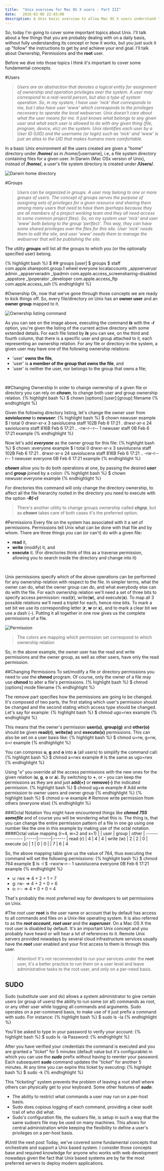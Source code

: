 ```yaml
---
title:  "Unix overview for Mac OS X users - Part III"
date:   2016-02-06 22:43:00
description: A Unix basic overview to allow Mac OS X users understand the powerful operating system underneath Mac OS X - Ownership, Permissions and the ROOT user.
---
```


So, today I'm going to cover some important topics about Unix. I'll talk about a few things that you are probably dealing with on a daily basis, without fully understanding its concept or how it works, but you just suck it up "follow" the instructions to get by and achieve your end goal. I'll talk about Ownership, Permissions and the **root** user.

Before we dive into those topics I think it's important to cover some fundamental concepts.

#Users
>*Users are an abstraction that denotes a logical entity for assignment of ownership and operation privileges over the system. A user may correspond to a real-world person, but also a type of system operation. So, in my system, I have user 'nick' that corresponds to me, but I also have user 'www' which corresponds to the privileges necessary to operate the local webserver. Unix doesn't care about what the user means for me. It just knows what belongs to any given user and what each user is allowed to do with any given thing (file, program, device, etc) on the system. Unix identifies each user by a User ID (UID) and the username (or login) such as 'nick' and 'www' is just an alias to the UID that makes humans more comfortable.*

In a basic Unix environment all the users created are given a "home" directory under **/home/** as in /home/[username], i.e, a file system directory containing files for a given user. In Darwin (Mac OSx version of Unix), instead of **/home/**, a user's file system directory is created under **/Users/**.

![Darwin home directory](/assets/images/user_home_directory.png)

#Groups
>*Users can be organized in groups. A user may belong to one or more groups of users. The concept of groups serves the purpose of assigning sets of privileges for a given resource and sharing them among many users that need to have them (perhaps because they are all members of a project working team and they all need access to some common project files). So, on my system user 'nick' and user 'www' both belong to the group 'perlfect'. This way, they can have some shared privileges over the files for this site. User 'nick' needs them to edit the site, and user 'www' needs them to manage the webserver that will be publishing the site.*

The utility ***groups*** will list all the groups to which you (or the optionally specified user) belong.

{% highlight bash %}
$ ## groups [user]
$ groups
$ staff com.apple.sharepoint.group.1 wheel everyone localaccounts _appserverusr admin _appserveradm _lpadmin com.apple.access_screensharing-disabled _appstore _lpoperator _developer com.apple.access_ftp com.apple.access_ssh
{% endhighlight %}

#Ownership
Ok, now that we've gone through those concepts we are ready to kick things off. So, every file/directory on Unix has an **owner user** and an **owner group** mapped to it.

![Ownership listing command](/assets/images/user_home_directory_marked.png)

As you can see on the image above, executing the command ***ls*** with the ***-l*** option, you're given the listing of the current active directory with some extended details. For each file listed by ***ls*** you can see, on the third and fourth column, that there is a specific user and group attached to it, each representing an ownership relation. For any file or directory in the system, a given user may have one of the following ownership relations:

- 'user' **owns the file**,
- 'user' is **a member of the group that owns the file**, and
- 'user' is neither the user, nor belongs to the group that owns a file;

<br/>

##Changing Ownership
In order to change ownership of a given file or directory you can rely on ***chown***, to change both user and group ownership relation.
{% highlight bash %}
$ chown [options] [user]:[group] filename
{% endhighlight %}

Given the following directory listing, let's change the owner user from ***saviolucena*** to ***newuser***:
{% highlight bash %}
$ chown newuser example
$ l
total 0
drwxr-xr-x   3 saviolucena  staff   102B Feb  6 17:21 .
drwxr-xr-x  24 saviolucena  staff   816B Feb  6 17:21 ..
-rw-r--r--   1 newuser      staff     0B Feb  6 17:21 example
{% endhighlight %}

Now let's add ***everyone*** as the owner group for this file:
{% highlight bash %}
$ chown :everyone example
$ l
total 0
drwxr-xr-x   3 saviolucena  staff    102B Feb  6 17:21 .
drwxr-xr-x  24 saviolucena  staff    816B Feb  6 17:21 ..
-rw-r--r--   1 newuser      everyone   0B Feb  6 17:21 example
{% endhighlight %}

***chown*** allow you to do both operations at one, by passing the desired ***user*** and ***group*** joined by a colon:
{% highlight bash %}
$ chown newuser:everyone example
{% endhighlight %}

For directories this command will only change the directory ownership, to affect all the file hierarchy rooted in the directory you need to execute with the option ***-R(-r)***
> There's another utility to change groups ownership called ***chgrp***, but as ***chown*** takes care of both cases it's the preferred option.

#Permissions
Every file on the system has associated with it a set of permissions. Permissions tell Unix what can be done with that file and by whom. There are three things you can (or can't) do with a given file:

- **read** it,
- **write** (modify) it, and
- **execute** it. (For directories think of this as a traverse permission, allowing you to search inside the directory and change into it)

<br/>

Unix permissions specify which of the above operations can be performed for any ownership relation with respect to the file. In simpler terms, what the owner can do, what the owner group can do, and what everybody else can do with the file. For each ownership relation we'll need a set of three bits to specify access permission: read(**r**), write(**w**), and execute(**x**). To map all 3 possible relations we'll need a triplet for each, hence nine bits. To mark a set bit we use its corresponding letter (**r**, **w** or **x**), and to mark a clear bit we use a dash (-). Putting it all together in one row gives us the complete permissions of a file.

![Permission](/assets/images/permissions.png)
> The colors are mapping which permission set correspond to which ownership relation

So, in the above example, the owner user has the read and write permissions and the owner group, as well as other users, have only the read permission.

##Changing Permissions
To set/modify a file or directory permissions you need to use the **chmod** program. Of course, only the owner of a file may use **chmod** to alter a file's permissions.
{% highlight bash %}
$ chmod [options] mode filename
{% endhighlight %}

The remove part specifies how the permissions are going to be changed. It's composed of two parts, the first stating which user's permission should be changed and the second stating which access type should be changed. Let's say for example:
{% highlight bash %}
$ chmod ugo=rwx example
{% endhighlight %}

This means that the owner's permission **user(u)**, **group(g)** and **other(o)** should be given **read(r)**, **write(w)** and **execute(x)** permissions. This can also be set on a user basis like:
{% highlight bash %}
$ chmod u=rw, g=rw, o=r example
{% endhighlight %}

You can compress **u**, **g** and **o** into **a** (all users) to simplify the command call:
{% highlight bash %}
$ chmod a=rwx example # Is the same as ugo=rwx
{% endhighlight %}

Using **'='** you override all the access permissions with the new ones for the given relation (**u**, **g**, **o** or **a**). By switching to **+**, or **-** you can keep the permissions as they are and just **add(+)** or **remove(-)** the indicated permission.
{% highlight bash %}
$ chmod ug+w example # Add write permission to owner users and owner group
{% endhighlight %}
{% highlight bash %}
$ chmod o-w example # Remove write permission from others (everyone else)
{% endhighlight %}

###Octal Notation
You might have encountered things like ***chmod 755 somefile*** and of course you will be wondering what this is. The thing is, that you can change the entire permission pattern of a file in one go using one number like the one in this example by making use of the octal notation.
####Octal value mapping (r=4, w=2 and x=1)
|         				| user | group | other
| --------------- |:-----|:------|:------
| read    (r) 		| 4    | 4     | 4
| write   (w)  		| 2    | 2     | 0
| execute (x)			| 1    | 0     | 0
|         				| 7    | 6     | 4

So, the above mapping table give us the value of 764, thus executing the command will set the following permissions:
{% highlight bash %}
$ chmod 764 example
$ ls -l
$ -rwxrw-r--   1 saviolucena  everyone     0B Feb  6 17:21 example
{% endhighlight %}
- u: rwx => 4 + 2 + 1 = 7
- g: rw- => 4 + 2 + 0 = 6
- o: r-- => 4 + 0 + 0 = 4

That's probably the most preferred way for developers to set permissions on Unix.

#The *root* user
**root** is the user name or account that by default has access to all commands and files on a Unix-like operating system. It is also referred to as the ***root account***, ***root user*** and the ***superuser***. On a Mac OS X the root user is disabled by default. It's an important Unix concept and you probably have heard or will hear a lot of references to it. Remote Unix servers provided nowadays by several cloud infrastructure services usually have the ***root*** user enabled and your first access to them is through this user.
>Attention! It's not recommended to run your services under the ***root*** user, it's a better practice to run them on a user level and leave administrative tasks to the root user, and only on a per-need basis.

## SUDO
Sudo (substitute user and do) allows a system administrator to give certain users (or group of users) the ability to run some (or all) commands as root, or any other user while logging all commands and arguments. Sudo operates on a per-command basis, to make use of it just prefix a command with sudo. For instance:
{% highlight bash %}
$ sudo ls -la
{% endhighlight %}

You'll be asked to type in your password to verify your account:
{% highlight bash %}
$ sudo ls -la
Password: 
{% endhighlight %}

After you have verified your credentials the command is executed and you are granted a "*ticket*" for 5 minutes (default value but it's configurable) in which you can use the ***sudo*** prefix without having to reenter your password. Each subsequent ***sudo*** command updates the "*ticket*" for another 5 minutes. At any time you can expire this ticket by executing: 
{% highlight bash %}
$ sudo -k
{% endhighlight %}

This "*ticketing*" system prevents the problem of leaving a root shell where others can physically get to your keyboard. Some other features of ***sudo***:

- The ability to restrict what commands a user may run on a per-host basis.
- Sudo does copious logging of each command, providing a clear audit trail of who did what.
- Sudo's configuration file, the sudoers file, is setup in such a way that the same sudoers file may be used on many machines. This allows for central administration while keeping the flexibility to define a user's privileges on a per-host basis.

#Until the next post
Today, we've covered some fundamental concepts that orchestrate and support a Unix based system. I consider those concepts base and required knowledge for anyone who works with web development nowadays given the fact that Unix based systems are by far the most preferred servers to deploy modern applications.